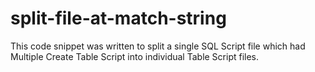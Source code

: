 # split-file-at-match-string
This code snippet was written to split a single SQL Script file which had Multiple Create Table Script into individual Table Script files. 
